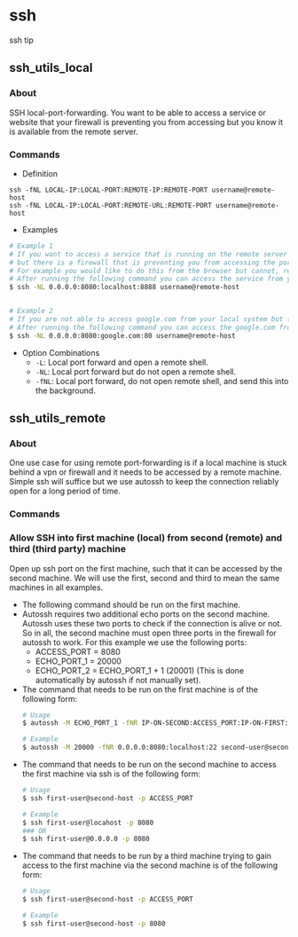 # ssh
ssh tip

## ssh_utils_local

### About
SSH local-port-forwarding. You want to be able to access a service or website that your firewall is preventing you from accessing but you know it is available from the remote server.

### Commands
* Definition
```
ssh -fNL LOCAL-IP:LOCAL-PORT:REMOTE-IP:REMOTE-PORT username@remote-host
ssh -fNL LOCAL-IP:LOCAL-PORT:REMOTE-URL:REMOTE-PORT username@remote-host
```
* Examples
```bash
# Example 1
# If you want to access a service that is running on the remote server port 8888,
# but there is a firewall that is preventing you from accessing the port 8888 from the browser.
# For example you would like to do this from the browser but cannot, remote-host:8888
# After running the following command you can access the service from your local browser, localhost:8080
$ ssh -NL 0.0.0.0:8080:localhost:8888 username@remote-host


# Example 2
# If you are not able to access google.com from your local system but the remote server is able to access it.
# After running the following command you can access the google.com from your local browser, localhost:8080
$ ssh -NL 0.0.0.0:8080:google.com:80 username@remote-host
```

* Option Combinations
  * `-L`: Local port forward and open a remote shell.
  * `-NL`: Local port forward but do not open a remote shell.
  * `-fNL`: Local port forward, do not open remote shell, and send this into the background.



## ssh_utils_remote

### About
One use case for using remote port-forwarding is if a local machine is stuck behind a vpn or firewall and it needs to be accessed by a remote machine. Simple ssh will suffice but we use autossh to keep the connection reliably open for a long period of time.

###  Commands
### Allow SSH into first machine (local) from second (remote) and third (third party) machine
Open up ssh port on the first machine, such that it can be accessed by the second machine. We will use the first, second
and third to mean the same machines in all examples.

* The following command should be run on the first machine.
* Autossh requires two additional echo ports on the second machine. Autossh uses these two ports to check if the connection is alive or not. So in all, the second machine must open three ports in the firewall for autossh to work. For this example we use the following ports:
  * ACCESS_PORT = 8080
  * ECHO_PORT_1 = 20000
  * ECHO_PORT_2 = ECHO_PORT_1 + 1 (20001) (This is done automatically by autossh if not manually set).
* The command that needs to be run on the first machine is of the following form:
  ```bash
  # Usage
  $ autossh -M ECHO_PORT_1 -fNR IP-ON-SECOND:ACCESS_PORT:IP-ON-FIRST:SSH-PORT second-user@second-host
  
  # Example
  $ autossh -M 20000 -fNR 0.0.0.0:8080:localhost:22 second-user@second-host
  ```
* The command that needs to be run on the second machine to access the first machine via ssh is of the following form:
  ```bash
  # Usage
  $ ssh first-user@second-host -p ACCESS_PORT
  
  # Example
  $ ssh first-user@locahost -p 8080
  ### OR 
  $ ssh first-user@0.0.0.0 -p 8080
  ```
* The command that needs to be run by a third machine trying to gain access to the first machine via the second machine is of the following form:
  ```bash
  # Usage
  $ ssh first-user@second-host -p ACCESS_PORT
  
  # Example
  $ ssh first-user@second-host -p 8080
  ```
